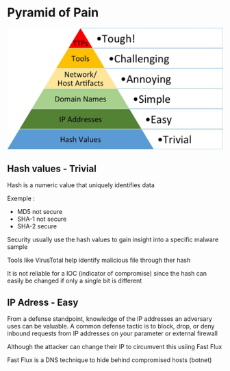# Pyramid of Pain

![](Images/blog-pyramid-pain-01-1024x576.jpg)

## Hash values - Trivial

Hash is a numeric value that uniquely identifies data


Exemple :
- MD5 not secure
- SHA-1 not secure
- SHA-2 secure

Security usually use the hash values to gain insight into a specific malware sample

Tools like VirusTotal help identify malicious file through ther hash

It is not reliable for a IOC (indicator of compromise) since the hash can easily be changed if only a single bit is different

## IP Adress - Easy

From a defense standpoint, knowledge of the IP addresses an adversary uses can be valuable. A common defense tactic is to block, drop, or deny inbound requests from IP addresses on your parameter or external firewall

Although the attacker can change their IP to circumvent this usiing Fast Flux

Fast Flux is a DNS technique to hide behind compromised hosts (botnet)
